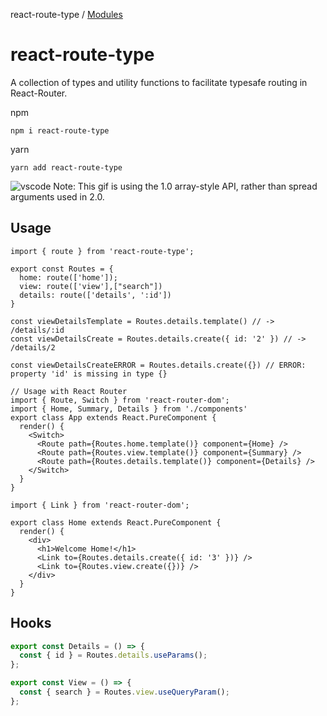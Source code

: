 react-route-type / [Modules](modules.md)

# react-route-type

A collection of types and utility functions to facilitate typesafe routing in React-Router.

npm

`npm i react-route-type`

yarn

`yarn add react-route-type`

![vscode](https://i.imgur.com/WQHOWKx.gif "VSCode")
Note: This gif is using the 1.0 array-style API, rather than spread arguments used in 2.0.

## Usage

```tsx
import { route } from 'react-route-type';

export const Routes = {
  home: route(['home']);
  view: route(['view'],["search"])
  details: route(['details', ':id'])
}

const viewDetailsTemplate = Routes.details.template() // -> /details/:id
const viewDetailsCreate = Routes.details.create({ id: '2' }) // -> /details/2

const viewDetailsCreateERROR = Routes.details.create({}) // ERROR: property 'id' is missing in type {}

// Usage with React Router
import { Route, Switch } from 'react-router-dom';
import { Home, Summary, Details } from './components'
export class App extends React.PureComponent {
  render() {
    <Switch>
      <Route path={Routes.home.template()} component={Home} />
      <Route path={Routes.view.template()} component={Summary} />
      <Route path={Routes.details.template()} component={Details} />
    </Switch>
  }
}

import { Link } from 'react-router-dom';

export class Home extends React.PureComponent {
  render() {
    <div>
      <h1>Welcome Home!</h1>
      <Link to={Routes.details.create({ id: '3' })} />
      <Link to={Routes.view.create({})} />
    </div>
  }
}
```

## Hooks

```js
export const Details = () => {
  const { id } = Routes.details.useParams();
};

export const View = () => {
  const { search } = Routes.view.useQueryParam();
};
```

